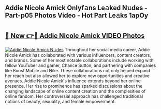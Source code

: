 ## Addie Nicole Amick Onlyf𝚊ns Le𝚊ked N𝚞des - Part-p05 Photos Video - Hot Part Le𝚊ks 1apOy

# <h2><a href="http://ab26147.deff.icu/?id=Addie+Nicole+Amick">🔗 New 👉🔴 Addie Nicole Amick VIDEO Photos</a></h2>

[![Addie Nicole Amick N𝚞des](https://i.imgur.com/rIISA9y.gif)](http://ab26147.deff.icu/?id=Addie+Nicole+Amick)
Throughout her social media career, Addie Nicole Amick has collaborated with various influencers, content creators, and brands. Some of her most notable collaborations include working with fellow YouTuber and gamer, Chance Sutton, and partnering with companies like Boost Mobile and Nike. These collaborations not only helped expand her reach but also allowed her to explore new opportunities and creative avenues. Addie Nicole Amick's influence extends beyond her online presence. Her rise to prominence has sparked discussions about the changing landscape of online content creation and the complexities of online fandom. Her controversial approach has challenged traditional notions of beauty, sexuality, and female empowerment.
